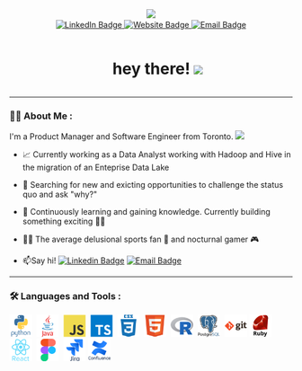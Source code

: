 <div id="header" align="center">
<!--   Gifs: https://giphy.com/ (use link from "share"
  Emoji Cheat Sheet: https://github.com/ikatyang/emoji-cheat-sheet
  Skills Icons: https://github.com/devicons/devicon/tree/master -->
  
  <img src="https://media.giphy.com/media/v1.Y2lkPTc5MGI3NjExbXJuNjNheGxxeXVxbGN1eDlhYWxpeWptd3M2bzF1MXl1bDBxd29wZyZlcD12MV9pbnRlcm5hbF9naWZfYnlfaWQmY3Q9Zw/iIqmM5tTjmpOB9mpbn/giphy.gif)https://media.giphy.com/media/v1.Y2lkPTc5MGI3NjExbXJuNjNheGxxeXVxbGN1eDlhYWxpeWptd3M2bzF1MXl1bDBxd29wZyZlcD12MV9pbnRlcm5hbF9naWZfYnlfaWQmY3Q9Zw/iIqmM5tTjmpOB9mpbn/giphy.gif" width="300"/>
  
  <div id="badges">
  <a href="https://www.linkedin.com/in/~darrenjiang" target="_blank">
    <img src="https://img.shields.io/badge/LinkedIn-blue?style=for-the-badge&logo=linkedin&logoColor=white" alt="LinkedIn Badge"/>
  </a>
  <a href="https://darrenjiang.vercel.app/" target="_blank">
    <img src="https://img.shields.io/badge/Website-purple?style=for-the-badge&logo=react&logoColor=white" alt="Website Badge"/>
  </a>
  <a href="mailto: darren.jiang135@gmail.com">
    <img src="https://img.shields.io/badge/Email-red?style=for-the-badge&logo=gmail&logoColor=white" alt="Email Badge"/>
  </a>

  <div id="user-content-toc">
  <ul>
    <summary><h1 style="display: inline-block;">hey there! <img src="https://media.giphy.com/media/hvRJCLFzcasrR4ia7z/giphy.gif" width="30px"/></h1></summary>
  </ul>
</div>

</div>
</div>

---

### :technologist: About Me :
I'm a Product Manager and Software Engineer from Toronto. <img src="https://media.giphy.com/media/y93slPbDMdeXJQONHa/giphy.gif" width="35">
- :chart_with_upwards_trend: Currently working as a Data Analyst working with Hadoop and Hive in the migration of an Enteprise Data Lake

- :mag_right: Searching for new and exicting opportunities to challenge the status quo and ask "why?"

- :open_book: Continuously learning and gaining knowledge. Currently building something exciting :construction_worker_man:
  
- :ok_man: The average delusional sports fan :basketball: and nocturnal gamer :video_game:

- :mailbox:Say hi! [![Linkedin Badge](https://img.shields.io/badge/-LinkedIn-blue?style=flat&logo=Linkedin&logoColor=white)](www.linkedin.com/in/~darrenjiang) [![Email Badge](https://img.shields.io/badge/-Gmail-red?style=flat&logo=Gmail&logoColor=white)](darren.jiang135@gmail.com)

---

### :hammer_and_wrench: Languages and Tools :
<div>
  <img src="https://github.com/devicons/devicon/blob/master/icons/python/python-original-wordmark.svg" title="Python" alt="Python" width="40" height="40"/>&nbsp;
  <img src="https://github.com/devicons/devicon/blob/master/icons/java/java-original-wordmark.svg" title="Java" alt="Java" width="40" height="40"/>&nbsp;
  <img src="https://github.com/devicons/devicon/blob/master/icons/javascript/javascript-original.svg" title="JavaScript" alt="JavaScript" width="40" height="40"/>&nbsp;
  <img src="https://github.com/devicons/devicon/blob/master/icons/typescript/typescript-original.svg" title="TypeScript" alt="TypeScript" width="40" height="40"/>&nbsp;
  <img src="https://github.com/devicons/devicon/blob/master/icons/css3/css3-plain-wordmark.svg"  title="CSS3" alt="CSS" width="40" height="40"/>&nbsp;
  <img src="https://github.com/devicons/devicon/blob/master/icons/html5/html5-original.svg" title="HTML5" alt="HTML" width="40" height="40"/>&nbsp;
  <img src="https://github.com/devicons/devicon/blob/master/icons/r/r-original.svg" title="R" alt="R" width="40" height="40"/>&nbsp;
  <img src="https://github.com/devicons/devicon/blob/master/icons/postgresql/postgresql-original-wordmark.svg" title="PostgreSQL"  alt="PostgreSQL" width="40" height="40"/>&nbsp;
  <img src="https://github.com/devicons/devicon/blob/master/icons/git/git-original-wordmark.svg" title="Git" **alt="Git" width="40" height="40"/>
  <img src="https://github.com/devicons/devicon/blob/master/icons/ruby/ruby-original-wordmark.svg" title="Ruby" **alt="Ruby" width="40" height="40"/>
  <img src="https://github.com/devicons/devicon/blob/master/icons/react/react-original-wordmark.svg" title="React" alt="React" width="40" height="40"/>&nbsp;
  <img src="https://github.com/devicons/devicon/blob/master/icons/figma/figma-original.svg" title="Figma" alt="Figma" width="40" height="40"/>&nbsp;
  <img src="https://github.com/devicons/devicon/blob/master/icons/jira/jira-original-wordmark.svg" title="Jira" **alt="Jira" width="40" height="40"/>
  <img src="https://github.com/devicons/devicon/blob/master/icons/confluence/confluence-original-wordmark.svg" title="Confluence" **alt="Confluence" width="40" height="40"/>
</div>

